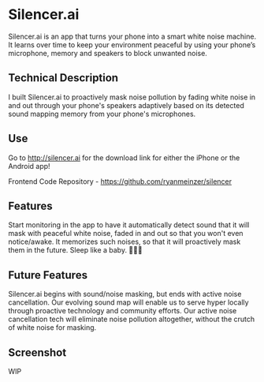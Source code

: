 # Silencer.ai

Silencer.ai is an app that turns your phone into a smart white noise machine. It learns over time to keep your environment peaceful by using your phone’s microphone, memory and speakers to block unwanted noise.

## Technical Description

I built Silencer.ai to proactively mask noise pollution by fading white noise in and out through your phone's speakers adaptively based on its detected sound mapping memory from your phone's microphones.

## Use

Go to http://silencer.ai for the download link for either the iPhone or the Android app!

Frontend Code Repository - https://github.com/ryanmeinzer/silencer

## Features

Start monitoring in the app to have it automatically detect sound that it will mask with peaceful white noise, faded in and out so that you won't even notice/awake. It memorizes such noises, so that it will proactively mask them in the future. Sleep like a baby. 👶🏻💤

## Future Features

Silencer.ai begins with sound/noise masking, but ends with active noise cancellation. Our evolving sound map will enable us to serve hyper locally through proactive technology and community efforts. Our active noise cancellation tech will eliminate noise pollution altogether, without the crutch of white noise for masking.

## Screenshot

WIP
